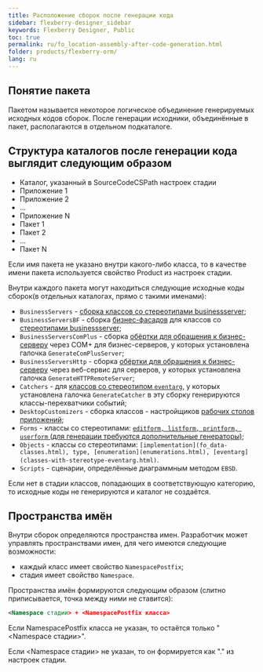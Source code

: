 ```yaml
---
title: Расположение сборок после генерации кода
sidebar: flexberry-designer_sidebar
keywords: Flexberry Designer, Public
toc: true
permalink: ru/fo_location-assembly-after-code-generation.html
folder: products/flexberry-orm/
lang: ru
---
```


## Понятие пакета

Пакетом называется некоторое логическое объединение генерируемых исходных кодов сборок. После генерации исходники, объединённые в пакет, располагаются в отдельном подкаталоге.

## Структура каталогов после генерации кода выглядит следующим образом

* Каталог, указанный в SourceCodeCSPath настроек стадии 
* Приложение 1 
* Приложение 2 
* ... 
* Приложение N 
* Пакет 1 
* Пакет 2 
* ... 
* Пакет N 

Если имя пакета не указано внутри какого-либо класса, то в качестве имени пакета используется свойство Product из настроек стадии.


Внутри каждого пакета могут находиться следующие исходные коды сборок(в отдельных каталогах, прямо с такими именами):

* `BusinessServers` - [сборка классов со стереотипами businessserver](business-servers.html); 
* `BusinessServersBF` - сборка [бизнес-фасадов](fo_business-servers-wrapper-business-facade.html) для классов со [стереотипами businessserver](business-servers.html); 
* `BusinessServersComPlus` - сборка [обёртки для обращения к бизнес-серверу](fo_business-servers-wrapper-business-facade.html) через COM+ для бизнес-серверов, у которых установлена галочка `GenerateComPlusServer`; 
* `BusinessServersHttp` - сборка [обёртки для обращения к бизнес-серверу](fo_business-servers-wrapper-business-facade.html) через веб-сервис для серверов, у которых установлена галочка `GenerateHTTPRemoteServer`; 
* `Catchers` - для [классов со стереотипом `eventarg`](classes-with-stereotype-eventarg.html), у которых установлена галочка `GenerateCatcher` в эту сборку генерируются классы-перехватчики событий; 
* `DesktopCustomizers` - сборка классов - настройщиков [рабочих столов приложений](app-desktop.html); 
* `Forms` - классы со стереотипами: [`editform, listform, printform, userform` (для генерации требуются дополнительные генераторы)](additional-stereotypes.html); 
* `Objects` - классы со стереотипами: `[implementation](fo_data-classes.html), type, [enumeration](enumerations.html), [eventarg](classes-with-stereotype-eventarg.html)`. 
* `Scripts` - сценарии, определённые диаграммным методом `EBSD`. 

Если нет в стадии классов, попадающих в соответствующую категорию, то исходные коды не генерируются и каталог не создаётся.

## Пространства имён

Внутри сборок определяются пространства имен. Разработчик может управлять пространствами имен, для чего имеются следующие возможности:

* каждый класс имеет свойство `NamespacePostfix`; 
* стадия имеет свойство `Namespace`. 

Пространства имён формируются следующим образом (слитно приписывается, точка между ними не ставится):

```xml
<Namespace стадии> + <NamespacePostfix класса>
```

Если NamespacePostfix класса не указан, то остаётся только "<Namespace стадии>".

Если <Namespace стадии> не указан, то он формируется как "<Company>.<Product>" из настроек стадии.
